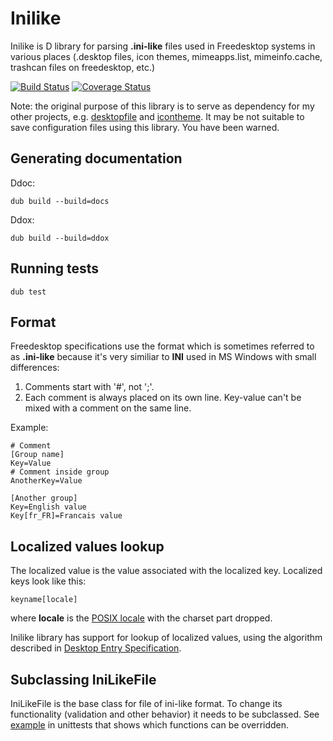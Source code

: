 # Inilike

Inilike is D library for parsing **.ini-like** files used in Freedesktop systems in various places (.desktop files, icon themes, mimeapps.list, mimeinfo.cache, trashcan files on freedesktop, etc.)

[![Build Status](https://travis-ci.org/MyLittleRobo/inilike.svg?branch=master)](https://travis-ci.org/MyLittleRobo/inilike?branch=master) [![Coverage Status](https://coveralls.io/repos/MyLittleRobo/inilike/badge.svg?branch=master&service=github)](https://coveralls.io/github/MyLittleRobo/inilike?branch=master)

Note: the original purpose of this library is to serve as dependency for my other projects, e.g. [desktopfile](https://github.com/MyLittleRobo/desktopfile) and [icontheme](https://github.com/MyLittleRobo/icontheme). It may be not suitable to save configuration files using this library. You have been warned.

## Generating documentation

Ddoc:

    dub build --build=docs

Ddox:

    dub build --build=ddox

## Running tests

    dub test

## Format

Freedesktop specifications use the format which is sometimes referred to as **.ini-like** because it's very similiar to **INI** used in MS Windows with small differences:

1. Comments start with '#', not ';'.
2. Each comment is always placed on its own line. Key-value can't be mixed with a comment on the same line.

Example:

    # Comment
    [Group name]
    Key=Value
    # Comment inside group
    AnotherKey=Value

    [Another group]
    Key=English value
    Key[fr_FR]=Francais value

## Localized values lookup

The localized value is the value associated with the localized key. Localized keys look like this:

    keyname[locale]

where **locale** is the [POSIX locale](http://en.wikipedia.org/wiki/Locale) with the charset part dropped.

Inilike library has support for lookup of localized values, using the algorithm described in [Desktop Entry Specification](http://standards.freedesktop.org/desktop-entry-spec/latest/ar01s04.html).

## Subclassing IniLikeFile

IniLikeFile is the base class for file of ini-like format. To change its functionality (validation and other behavior) it needs to be subclassed. 
See [example](source/inilike/package.d) in unittests that shows which functions can be overridden.

